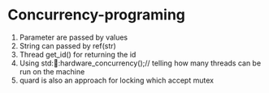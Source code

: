 # Concurrency-programing

1.  Parameter are passed by values 
2.  String can passed by ref(str)
3.  Thread get_id() for returning the id 
4. Using std::thread::hardware_concurrency();// telling how many threads can be run on the machine
5. quard is also an approach for locking which accept mutex  

